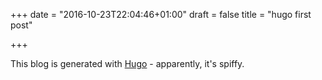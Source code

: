 +++
date = "2016-10-23T22:04:46+01:00"
draft = false
title = "hugo first post"

+++

This blog is generated with [Hugo](http://gohugo.io/) - apparently, it's spiffy.

